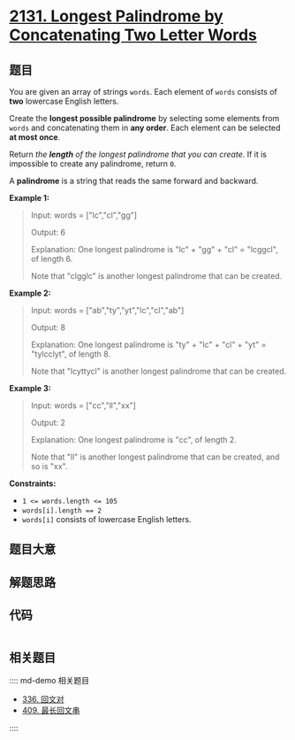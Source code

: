 # [2131. Longest Palindrome by Concatenating Two Letter Words](https://leetcode.com/problems/longest-palindrome-by-concatenating-two-letter-words/)

## 题目

You are given an array of strings `words`. Each element of `words` consists of
**two** lowercase English letters.

Create the **longest possible palindrome** by selecting some elements from
`words` and concatenating them in **any order**. Each element can be selected
**at most once**.

Return _the **length** of the longest palindrome that you can create_. If it
is impossible to create any palindrome, return `0`.

A **palindrome** is a string that reads the same forward and backward.



**Example 1:**

> Input: words = ["lc","cl","gg"]
> 
> Output: 6
> 
> Explanation: One longest palindrome is "lc" + "gg" + "cl" = "lcggcl", of length 6.
> 
> Note that "clgglc" is another longest palindrome that can be created.

**Example 2:**

> Input: words = ["ab","ty","yt","lc","cl","ab"]
> 
> Output: 8
> 
> Explanation: One longest palindrome is "ty" + "lc" + "cl" + "yt" = "tylcclyt", of length 8.
> 
> Note that "lcyttycl" is another longest palindrome that can be created.

**Example 3:**

> Input: words = ["cc","ll","xx"]
> 
> Output: 2
> 
> Explanation: One longest palindrome is "cc", of length 2.
> 
> Note that "ll" is another longest palindrome that can be created, and so is "xx".

**Constraints:**

  * `1 <= words.length <= 105`
  * `words[i].length == 2`
  * `words[i]` consists of lowercase English letters.


## 题目大意

## 解题思路

## 代码

```javascript

```

## 相关题目

:::: md-demo 相关题目
- [336. 回文对](https://leetcode.com/problems/palindrome-pairs)
- [409. 最长回文串](https://leetcode.com/problems/longest-palindrome)

::::
